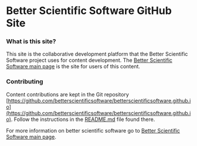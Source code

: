 # Better Scientific Software GitHub Site

### What is this site?

This site is the collaborative development platform that the Better Scientific Software project uses for content development.  The [Better Scientific Software main page](http://betterscientificsoftware.info) is the site for users of this content.

### Contributing

Content contributions are kept in the Git repository [https://github.com/betterscientificsoftware/betterscientificsoftware.github.io](https://github.com/betterscientificsoftware/betterscientificsoftware.github.io).  Follow the instructions in the [README.md](https://github.com/betterscientificsoftware/betterscientificsoftware.github.io/blob/master/README.md) file found there.


For more information on better scientific software go to [Better Scientific Software main page](http://betterscientificsoftware.info).

<!--- 
Content area:  main page
Filters: introduction 
--->



